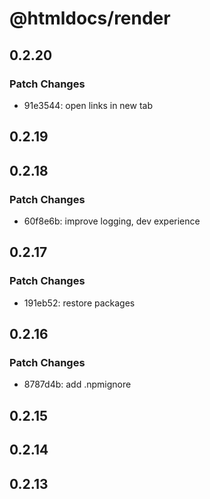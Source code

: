 # @htmldocs/render

## 0.2.20

### Patch Changes

- 91e3544: open links in new tab

## 0.2.19

## 0.2.18

### Patch Changes

- 60f8e6b: improve logging, dev experience

## 0.2.17

### Patch Changes

- 191eb52: restore packages

## 0.2.16

### Patch Changes

- 8787d4b: add .npmignore

## 0.2.15

## 0.2.14

## 0.2.13
